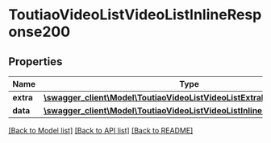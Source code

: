 # ToutiaoVideoListVideoListInlineResponse200

## Properties
Name | Type | Description | Notes
------------ | ------------- | ------------- | -------------
**extra** | [**\swagger_client\Model\ToutiaoVideoListVideoListExtraBody**](ToutiaoVideoListVideoListExtraBody.md) |  | [optional] 
**data** | [**\swagger_client\Model\ToutiaoVideoListVideoListInlineResponse200Data**](ToutiaoVideoListVideoListInlineResponse200Data.md) |  | [optional] 

[[Back to Model list]](../README.md#documentation-for-models) [[Back to API list]](../README.md#documentation-for-api-endpoints) [[Back to README]](../README.md)

